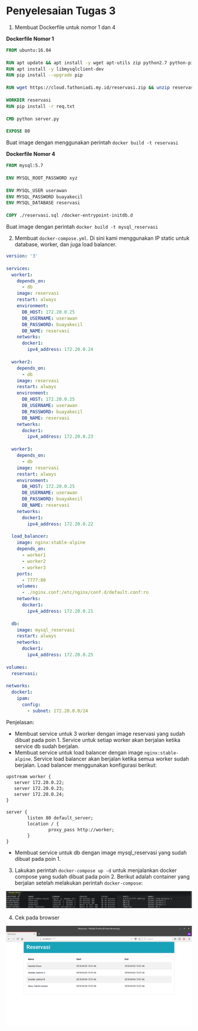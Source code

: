 # Penyelesaian Tugas 3

1. Membuat Dockerfile untuk nomor 1 dan 4

__Dockerfile Nomor 1__
```dockerfile
FROM ubuntu:16.04

RUN apt update && apt install -y wget apt-utils zip python2.7 python-pip
RUN apt install -y libmysqlclient-dev
RUN pip install --upgrade pip

RUN wget https://cloud.fathoniadi.my.id/reservasi.zip && unzip reservasi.zip

WORKDIR reservasi
RUN pip install -r req.txt

CMD python server.py

EXPOSE 80
```

Buat image dengan menggunakan perintah 
`docker build -t reservasi`


__Dockerfile Nomor 4__
```dockerfile
FROM mysql:5.7

ENV MYSQL_ROOT_PASSWORD xyz

ENV MYSQL_USER userawan
ENV MYSQL_PASSWORD buayakecil
ENV MYSQL_DATABASE reservasi

COPY ./reservasi.sql /docker-entrypoint-initdb.d
```

Buat image dengan perintah
`docker build -t mysql_reservasi`

2. Membuat `docker-compose.yml`. Di sini kami menggunakan IP static untuk database, worker, dan juga load balancer.
```yml
version: '3'

services:
  worker1:
    depends_on:
      - db
    image: reservasi
    restart: always
    environment:
      DB_HOST: 172.20.0.25
      DB_USERNAME: userawan
      DB_PASSWORD: buayakecil
      DB_NAME: reservasi
    networks:
      docker1:
        ipv4_address: 172.20.0.24
  
  worker2:
    depends_on:
      - db
    image: reservasi
    restart: always
    environment:
      DB_HOST: 172.20.0.25
      DB_USERNAME: userawan
      DB_PASSWORD: buayakecil
      DB_NAME: reservasi
    networks:
      docker1:
        ipv4_address: 172.20.0.23
  
  worker3:
    depends_on:
      - db
    image: reservasi
    restart: always
    environment:
      DB_HOST: 172.20.0.25
      DB_USERNAME: userawan
      DB_PASSWORD: buayakecil
      DB_NAME: reservasi
    networks:
      docker1:
        ipv4_address: 172.20.0.22

  load_balancer:
    image: nginx:stable-alpine
    depends_on:
      - worker1
      - worker2
      - worker3
    ports:
      - 7777:80
    volumes: 
      - ./nginx.conf:/etc/nginx/conf.d/default.conf:ro
    networks:
      docker1:
        ipv4_address: 172.20.0.21

  db:
    image: mysql_reservasi
    restart: always
    networks:
      docker1:
        ipv4_address: 172.20.0.25

volumes:
  reservasi:

networks:
  docker1:
    ipam:
      config:
        - subnet: 172.20.0.0/24
```

Penjelasan:
- Membuat service untuk 3 worker dengan image reservasi yang sudah dibuat pada poin 1. Service untuk setiap worker akan berjalan ketika service db sudah berjalan.
- Membuat service untuk load balancer dengan image `nginx:stable-alpine`. Service load balancer akan berjalan ketika semua worker sudah berjalan. Load balancer menggunakan konfigurasi berikut:
```
upstream worker {
   server 172.20.0.22;
   server 172.20.0.23;
   server 172.20.0.24;
}

server {
        listen 80 default_server;
        location / {
                proxy_pass http://worker;
        }
}
```

- Membuat service untuk db dengan image mysql_reservasi yang sudah dibuat pada poin 1.

3. Lakukan perintah `docker-compose up -d` untuk menjalankan docker compose yang sudah dibuat pada poin 2. Berikut adalah container yang berjalan setelah melakukan perintah `docker-compose`:

![container](images/container.png)


4. Cek pada browser

![web](images/web.png)